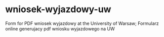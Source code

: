 # wniosek-wyjazdowy-uw
Form for PDF wniosek wyjazdowy at the University of Warsaw; Formularz online generujacy pdf wniosku wyjazdowego na UW
